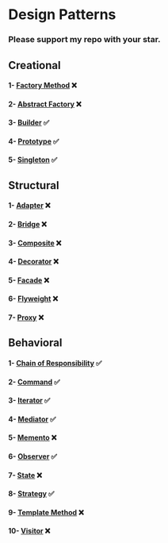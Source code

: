# Design Patterns
### Please support my repo with your star.

## Creational
#### 1- [Factory Method](src/creational/factory_method) ❌
#### 2- [Abstract Factory](src/creational/abstract_factory) ❌
#### 3- [Builder](src/creational/builder) ✅
#### 4- [Prototype](src/creational/prototype) ✅
#### 5- [Singleton](src/creational/singleton) ✅

## Structural
#### 1- [Adapter](src/structural/adapter) ❌
#### 2- [Bridge](src/structural/bridge) ❌
#### 3- [Composite](src/structural/composite) ❌
#### 4- [Decorator](src/structural/decorator) ❌
#### 5- [Facade](src/structural/facade) ❌
#### 6- [Flyweight](src/structural/flyweight) ❌
#### 7- [Proxy](src/structural/proxy) ❌

## Behavioral
#### 1- [Chain of Responsibility](src/behavioral/chain_of_responsibility) ✅
#### 2- [Command](src/behavioral/command) ✅
#### 3- [Iterator](src/behavioral/iterator) ✅
#### 4- [Mediator](src/behavioral/mediator) ✅
#### 5- [Memento](src/behavioral/memento) ❌
#### 6- [Observer](src/behavioral/observer) ✅
#### 7- [State](src/behavioral/state) ❌
#### 8- [Strategy](src/behavioral/strategy) ✅
#### 9- [Template Method](src/behavioral/template_method) ❌
#### 10- [Visitor](src/behavioral/visitor) ❌

